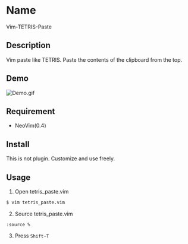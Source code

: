 Name 
====

Vim-TETRIS-Paste

## Description

Vim paste like TETRIS.
Paste the contents of the clipboard from the top.

## Demo

![Demo.gif](https://user-images.githubusercontent.com/17779386/69538032-bbfabd80-0fc4-11ea-85e2-4da46b2317b8.gif)

## Requirement

- NeoVim(0.4)

## Install

This is not plugin. Customize and use freely.

## Usage

1. Open tetris_paste.vim
```bash
$ vim tetris_paste.vim
```
2. Source tetris_paste.vim
```vim
:source %
```
3. Press `Shift-T`
